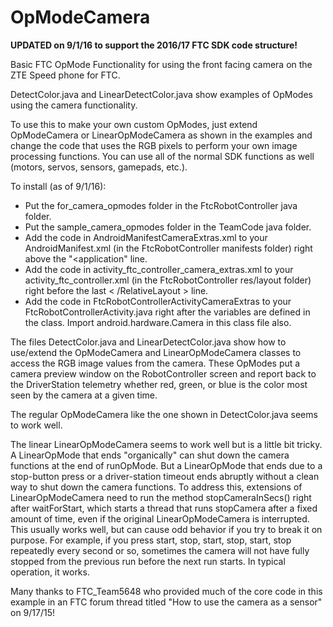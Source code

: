 # OpModeCamera

**UPDATED on 9/1/16 to support the 2016/17 FTC SDK code structure!**

Basic FTC OpMode Functionality for using the front facing camera on the ZTE Speed phone for FTC.

DetectColor.java and LinearDetectColor.java show examples of OpModes using the camera functionality. 

To use this to make your own custom OpModes, just extend OpModeCamera or LinearOpModeCamera as shown in the examples and change the code that uses the RGB pixels to perform your own image processing functions. You can use all of the normal SDK functions as well (motors, servos, sensors, gamepads, etc.).

To install (as of 9/1/16):

* Put the for_camera_opmodes folder in the FtcRobotController java folder.
* Put the sample_camera_opmodes folder in the TeamCode java folder.
* Add the code in AndroidManifestCameraExtras.xml to your AndroidManifest.xml (in the FtcRobotController manifests folder) right above the "<application" line.
* Add the code in activity_ftc_controller_camera_extras.xml to your activity_ftc_controller.xml (in the FtcRobotController res/layout folder) right before the last < /RelativeLayout > line.
* Add the code in FtcRobotControllerActivityCameraExtras to your FtcRobotControllerActivity.java right after the variables are defined in the class. Import android.hardware.Camera in this class file also.

The files DetectColor.java and LinearDetectColor.java show how to use/extend the OpModeCamera and LinearOpModeCamera classes to access the RGB image values from the camera.  These OpModes put a camera preview window on the RobotController screen and report back to the DriverStation telemetry whether red, green, or blue is the color most seen by the camera at a given time.

The regular OpModeCamera like the one shown in DetectColor.java seems to work well.

The linear LinearOpModeCamera seems to work well but is a little bit tricky.  A LinearOpMode that ends "organically" can shut down the camera functions at the end of runOpMode.  But a LinearOpMode that ends due to a stop-button press or a driver-station timeout ends abruptly without a clean way to shut down the camera functions.  To address this, extensions of LinearOpModeCamera need to run the method stopCameraInSecs() right after waitForStart, which starts a thread that runs stopCamera after a fixed amount of time, even if the original LinearOpModeCamera is interrupted.  This usually works well, but can cause odd behavior if you try to break it on purpose.  For example, if you press start, stop, start, stop, start, stop repeatedly every second or so, sometimes the camera will not have fully stopped from the previous run before the next run starts.  In typical operation, it works.

Many thanks to FTC_Team5648 who provided much of the core code in this example in an FTC forum thread titled "How to use the camera as a sensor" on 9/17/15!
